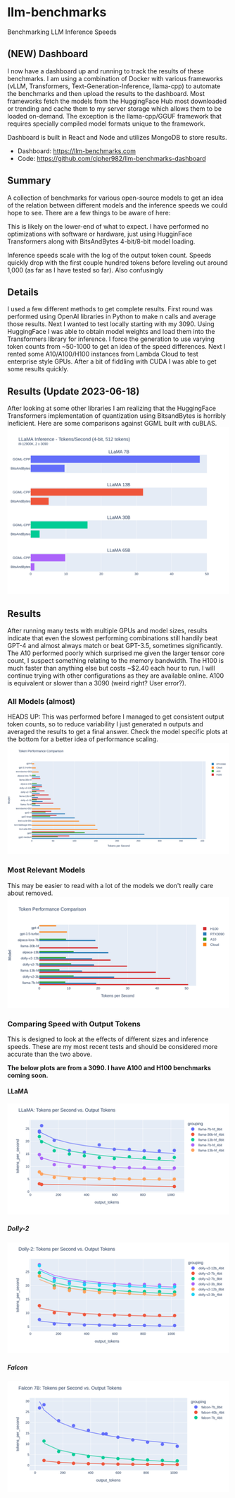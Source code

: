 # llm-benchmarks
Benchmarking LLM Inference Speeds

## (NEW) Dashboard
I now have a dashboard up and running to track the results of these benchmarks. I am using a combination of Docker with various frameworks (vLLM, Transformers, Text-Generation-Inference, llama-cpp) to automate the benchmarks and then upload the results to the dashboard. Most frameworks fetch the models from the HuggingFace Hub most downloaded or trending and cache them to my server storage which allows them to be loaded on-demand. The exception is the llama-cpp/GGUF framework that requires specially compiled model formats unique to the framework.

Dashboard is built in React and Node and utilizes MongoDB to store results.

- Dashboard: https://llm-benchmarks.com
- Code: https://github.com/cipher982/llm-benchmarks-dashboard

## Summary
A collection of benchmarks for various open-source models to get an idea of the relation between different models and the inference speeds we could hope to see. There are a few things to be aware of here:

This is likely on the lower-end of what to expect. I have performed no optimizations with software or hardware, just using HugginFace Transformers along with BitsAndBytes 4-bit/8-bit model loading.

Inference speeds scale with the log of the output token count. Speeds quickly drop with the first couple hundred tokens before leveling out around 1,000 (as far as I have tested so far). Also confusingly

## Details
I used a few different methods to get complete results. First round was performed using OpenAI libraries in Python to make n calls and average those results. Next I wanted to test locally starting with my 3090. Using HuggingFace I was able to obtain model weights and load them into the Transformers library for inference. I force the generation to use varying token counts from ~50-1000 to get an idea of the speed differences. Next I rented some A10/A100/H100 instances from Lambda Cloud to test enterprise style GPUs. After a bit of fiddling with CUDA I was able to get some results quickly.

## Results (Update 2023-06-18)
After looking at some other libraries I am realizing that the HuggingFace Transformers implementation of quantization using BitsandBytes is horribly ineficient. Here are some comparisons against GGML built with cuBLAS.
![GGML v HF](https://github.com/cipher982/llm-benchmarks/blob/main/static/ggml-hf-llama-compare.png?raw=true)

## Results
After running many tests with multiple GPUs and model sizes, results indicate that even the slowest performing combinations still handily beat GPT-4 and almost always match or beat GPT-3.5, sometimes significantly. The A10 performed poorly which surprised me given the larger tensor core count, I suspect something relating to the memory bandwidth. The H100 is much faster than anything else but costs ~$2.40 each hour to run. I will continue trying with other configurations as they are available online. A100 is equivalent or slower than a 3090 (weird right? User error?).

### All Models (almost)
HEADS UP: This was performed before I managed to get consistent output token counts, so to reduce variability I just generated n outputs and averaged the results to get a final answer. Check the model specific plots at the bottom for a better idea of performance scaling.
![All Models](https://github.com/cipher982/llm-benchmarks/blob/main/static/benchmarks_all_models.png?raw=true)

### Most Relevant Models
This may be easier to read with a lot of the models we don't really care about removed.
![Large Models](https://github.com/cipher982/llm-benchmarks/blob/main/static/benchmarks_large_models.png?raw=true)

### Comparing Speed with Output Tokens
This is designed to look at the effects of different sizes and inference speeds. These are my most recent tests and should be considered more accurate than the two above.

**The below plots are from a 3090. I have A100 and H100 benchmarks coming soon.**

#### LLaMA
![LLaMA Models](https://github.com/cipher982/llm-benchmarks/blob/main/static/llama_compare_size_and_quant_inference.png?raw=true)

##### Dolly-2
![Dolly2 Models](https://github.com/cipher982/llm-benchmarks/blob/main/static/dolly2_compare_size_and_quant_inference.png?raw=true)

##### Falcon
![Falcon Models](https://github.com/cipher982/llm-benchmarks/blob/main/static/falcon_compare_quantization_inference.png?raw=true)
